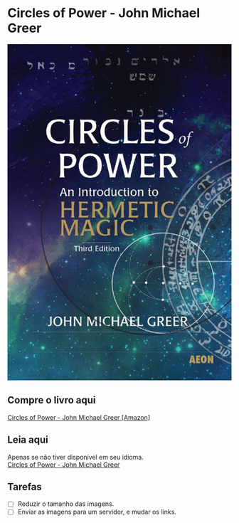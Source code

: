 # Circles of Power - John Michael Greer

![cover](cover.jpg)

## Compre o livro aqui
[Circles of Power - John Michael Greer [Amazon]](https://www.amazon.com.br/Circles-Power-Introduction-Hermetic-Magic/dp/1904658857/)

## Leia aqui
Apenas se não tiver disponível em seu idioma.<br /> 
[Circles of Power - John Michael Greer](https://circles-of-power-john-michael-greer.netlify.app)

## Tarefas
- [ ] Reduzir o tamanho das imagens.
- [ ] Enviar as imagens para um servidor, e mudar os links.